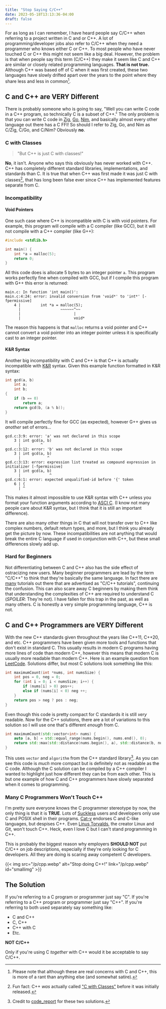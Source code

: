 ```yaml
---
title: "Stop Saying C/C++"
date: 2023-05-18T13:13:36-04:00
draft: false
---
```


For as long as I can remember, I have heard people say C/C++ when referring to
a project written in C and or C++. A lot of programming/developer jobs also
refer to C/C++ when they need a programmer who knows either C or C++. To most
people who have never touched C or C++ this might not seem like a big deal.
However, the problem is that when people say this term (C/C++) they make it
seem like C and C++ are similar or closely related programming languages.
**That is not true.** Although C++ was based off of C when it was first
created, these two languages have slowly drifted apart over the years to the
point where they share less and less in common[^1].

## C and C++ are VERY Different

There is probably someone who is going to say, "Well you can write C code in
a C++ program, so technically C is a subset of C++." The only problem is that
you can write C code in [Zig](https://ziglang.org/documentation/master/#C),
[Go](https://pkg.go.dev/cmd/cgo), [Nim](https://github.com/nim-lang/Nim/wiki/Nim-for-C-programmers),
and basically almost every other language out there has a C FFI! So should I refer to Zig,
Go, and Nim as C/Zig, C/Go, and C/Nim? Obviously **no**.

### C with Classes

> "But C++ is just C with classes!"

**No**, it isn't. Anyone who says this obviously has never worked with C++. C++ has
completely different standard libraries, implementations, and standards than C.
It is true that when C++ was first made it was just C with classes[^2], that has
long been false ever since C++ has implemented features separate from C.

### Incompatibility

#### Void Pointers

One such case where C++ is incompatible with C is with void pointers.
For example, this program will compile with a C compiler (like GCC), but it
will not compile with a C++ compiler (like G++):

``` c
#include <stdlib.h>

int main() {
	int *a = malloc(5);
	return 0;
}
```

All this code does is allocate 5 bytes to an integer pointer `a`. This program
works perfectly fine when compiled with GCC, but if I compile this program with
G++ this error is returned:

```
main.c: In function 'int main()':
main.c:4:24: error: invalid conversion from 'void*' to 'int*' [-fpermissive]
    4 |         int *a = malloc(5);
      |                  ~~~~~~^~~
      |                        |
      |                        void*
```

The reason this happens is that `malloc` returns a void pointer and C++ cannot
convert a void pointer into an integer pointer unless it is specifically cast
to an integer pointer.

#### K&R Syntax

Another big incompatibility with C and C++ is that C++ is actually incompatible
with [K&R](https://en.wikipedia.org/wiki/C_(programming_language)#K&R_C) syntax. Given this example function formatted in K&R syntax:

``` c
int gcd(a, b)
	int a;
	int b;
{
	if (b == 0)
		return a;
	return gcd(b, (a % b));
}
```

It will compile perfectly fine for GCC (as expected), however G++ gives us
*another* set of errors...

```
gcd.c:3:9: error: 'a' was not declared in this scope
    3 | int gcd(a, b)
      |         ^
gcd.c:3:12: error: 'b' was not declared in this scope
    3 | int gcd(a, b)
      |            ^
gcd.c:3:13: error: expression list treated as compound expression in initializer [-fpermissive]
    3 | int gcd(a, b)
      |             ^
gcd.c:6:1: error: expected unqualified-id before '{' token
    6 | {
      | ^
```

This makes it almost impossible to use K&R syntax with C++ unless you format
your function arguments according to [ASCI C](https://gist.github.com/nicholatian/2d9514feaf9a95e7561a433ac404b141).
(I know not many people care about K&R syntax, but I think that it is still an
important difference).

There are also many other things in C that will not transfer over to C++ like
complex numbers, default return types, and more, but
I think you already get the picture by now. These incompatibilities are not
anything that would break the entire C language if used in conjunction with
C++, but these small differences slowly add up.

### Hard for Beginners

Not differentiating between C and C++ also has the side effect of ostracizing new
users. Many beginner programmers are lead by the term "C/C++" to think that
they're basically the same language. In fact there are [many](https://medium.com/@yekayama/stop-making-c-c-tutorials-2fa9bc114488) tutorials out there
that are advertised as "C/C++ tutorials", continuing the confusion.
This can also scare away C beginners by making them think that understanding
the complexities of C++ are required to understand C (*SPOILER*: They're not).
I have fallen for this trap in the past, as well as many others.
C is honestly a very simple programming language, C++ is not.

## C and C++ Programmers are VERY Different

With the new C++ standards given throughout the years like C++11, C++20, and
etc. C++ programmers have been given more tools and functions that don't exist
in standard C. This usually results in modern C programs having more lines of
code than modern C++, however this means that modern C is usually more readable
than modern C++. Here is an example question from [LeetCode](https://leetcode.com/problems/maximum-count-of-positive-integer-and-negative-integer/).
Solutions differ, but most C solutions look something like this:

``` c
int maximumCount(int *nums, int numsSize) {
	int pos = 0, neg = 0;
	for (int i = 0; i < numsSize; i++) {
		if (nums[i] > 0) pos++;
		else if (nums[i] < 0) neg ++;
	}
	return pos > neg ? pos : neg;
}
```

Even though this code is pretty compact for C standards it is still *very*
readable. Now for the C++ solutions, there are a lot of variations to this
solution so I will use one that's different *enough* from C.

``` cpp
int maximumCount(std::vector<int> nums) {
	auto [a, b] = std::equal_range(nums.begin(), nums.end(), 0);
	return std::max(std::distance(nums.begin(), a), std::distance(b, nums.end()));
}
```

This uses `vector` and `algorithm` from the C++ standard library[^3].
As you can see this code is *much* more compact but is definitely not as
readable as the C code. Although the C solution can be compiled by a C++
compiler I wanted to highlight just how different they can be from each other.
This is but one example of how C and C++ programmers have slowly separated
when it comes to programming.

### Many C Programmers Won't Touch C++

I'm pretty sure everyone knows the C programmer stereotype by now, the only
thing is that it is **TRUE**.
Lots of [Suckless](https://suckless.org/) users and developers only use
C and POSIX shell in their programs. [Cat-v](https://harmful.cat-v.org/software/c++/) endorses
C and C-like languages, but despises C++. Even
[Linus Torvalds](https://lore.kernel.org/all/alpine.LFD.0.999.0709061839510.5626@evo.linux-foundation.org/),
the creator Linux and Git, won't touch C++.
Heck, even I love C but I can't stand programming in C++.

This is probably the biggest reason why employers **SHOULD NOT** put C/C++
on job descriptions, especially if they're only looking for C developers.
All they are doing is scaring away competent C developers.

{{< img src="/p/cpp.webp" alt="Stop doing C++!" link="/p/cpp.webp" id="smallimg" >}}

## The Solution

If you're referring to a C program or programmer just say "C".
If you're referring to a C++ program or programmer just say "C++".
If you're referring to both used separately say something like:

- C and C++
- C, C++
- C++ with C
- Etc.

**NOT C/C++**

Only if you're using C *together* with C++ would it be acceptable to
say C/C++.

[^1]: Please note that although these are real concerns with C and C++,
this is more of a rant than anything else (and somewhat satire).

[^2]: Fun fact: C++ *was* actually called ["C with Classes"](https://www.stroustrup.com/bs_faq.html#invention) before it was
initially released.

[^3]: Credit to [code_report](https://youtu.be/U6I-Kwj-AvY) for these two solutions.
